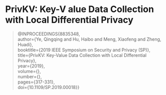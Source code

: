 # PrivKV: Key-V alue Data Collection with Local Differential Privacy

> @INPROCEEDINGS{8835348,   
  author={Ye, Qingqing and Hu, Haibo and Meng, Xiaofeng and Zheng, Huadi},   
  booktitle={2019 IEEE Symposium on Security and Privacy (SP)},    
  title={PrivKV: Key-Value Data Collection with Local Differential Privacy},    
  year={2019},   
  volume={},   
  number={},   
  pages={317-331},   
  doi={10.1109/SP.2019.00018}}
